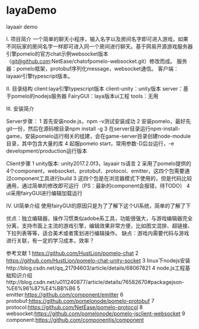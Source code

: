 # layaDemo
layaair demo

I. 项目简介
一个简单的聊天小程序，输入名字以及房间名字即可进入游戏，如果不同玩家的房间名字一样即可进入同一个房间进行聊天。基于网易开源游戏服务器引擎pomelo的官方chat示例websocket版本（git@github.com:NetEase/chatofpomelo-websocket.git）修改而成。
服务器：pomelo框架，protobuf序列化message，websocket通信。
客户端：layaair引擎typescript版本。


II. 目录结构
	client:laya引擎typescript版本
	client-unity：unity版本
	server：基于pomelo的nodejs服务器
	FairyGUI：laya版本ui工程
	tools：无用

III. 安装简介

Server步骤：
1 首先安装node.js，npm -v测试安装成功
2 安装pomelo，最好先git一份，然后在源码根目录npm install -g
3 在server目录运行npm-install-game，安装pomelo运行相关的组建，会在game-server目录创建node-module目录，其中包含大量的库
4 起服pomelo start，常用参数-D后台运行，-e development/production运行版本

Client步骤
1 unity版本: unity2017.2.0f3，layaair ts语言
2 采用了pomelo提供的4个component，websocket、protobuf、protocol、emitter，这四个包需要通过component工具进行build
3 这四个包是在浏览器模式下使用的，但是代码比较通用，通过简单的修改即可运行（PS：最新的component会报错，待TODO）
4 ui采用fairyGUI进行编辑加载运行

IV. UI简单介绍
使用fairyGUI的原因只是为了了解下这个UI系统，简单的了解了下

优点：独立编辑器，操作习惯类似adobe系工具，功能很强大，与游戏编辑器完全分离，支持市面上主流的游戏引擎，编辑效果非常方便，比如图文混排、超链接、下拉列表等等，适合美术或者策划进行编辑操作。
缺点：游戏内需要代码与游戏进行关联，有一定的学习成本，效率？


参考文献
1 https://github.com/HustLion/pomelo-chat
2 https://github.com/HustLion/pomelo-chat-unity-socket
3 linux下nodejs安装http://blog.csdn.net/qq_21794603/article/details/68067821
4 node.js工程基础知识介绍http://blog.csdn.net/u011240877/article/details/76582670#packagejson-%E6%96%87%E4%BB%B6
5 emitter:https://github.com/component/emitter
6 protobuf:https://github.com/pomelonode/pomelo-protobuf
7 protocol:https://github.com/NetEase/pomelo-protocol
8 websocket:https://github.com/pomelonode/pomelo-jsclient-websocket
9 component:https://github.com/componentjs/component